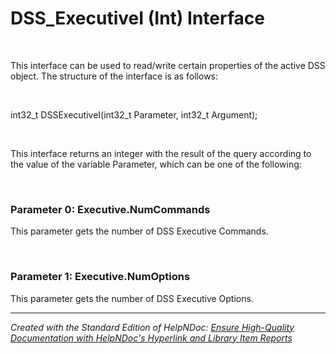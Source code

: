 # DSS_ExecutiveI (Int) Interface

&nbsp;

This interface can be used to read/write certain properties of the active DSS object. The structure of the interface is as follows:

&nbsp;

int32\_t DSSExecutiveI(int32\_t Parameter, int32\_t Argument);

&nbsp;

This interface returns an integer with the result of the query according to the value of the variable Parameter, which can be one of the following:

&nbsp;

### Parameter 0: Executive.NumCommands

This parameter gets the number of DSS Executive Commands.

&nbsp;

### Parameter 1: Executive.NumOptions

This parameter gets the number of DSS Executive Options.


***
_Created with the Standard Edition of HelpNDoc: [Ensure High-Quality Documentation with HelpNDoc's Hyperlink and Library Item Reports](<https://www.helpndoc.com/feature-tour/advanced-project-analyzer/>)_
